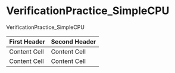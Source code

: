 # VerificationPractice_SimpleCPU
VerificationPractice_SimpleCPU

| First Header  | Second Header |
| ------------- | ------------- |
| Content Cell  | Content Cell  |
| Content Cell  | Content Cell  |
